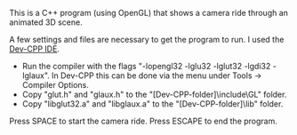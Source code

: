 This is a C++ program (using OpenGL) that shows a camera ride through an animated 3D scene.

A few settings and files are necessary to get the program to run. I used the [Dev-CPP IDE](https://www.bloodshed.net/devcpp.html).
- Run the compiler with the flags "-lopengl32 -lglu32 -lglut32 -lgdi32 -lglaux". In Dev-CPP this can be done via the menu under Tools -> Compiler Options.
- Copy "glut.h" and "glaux.h" to the "[Dev-CPP-folder]\include\GL" folder.
- Copy "libglut32.a" and "libglaux.a" to the "[Dev-CPP-folder]\lib" folder.

Press SPACE to start the camera ride. Press ESCAPE to end the program.
